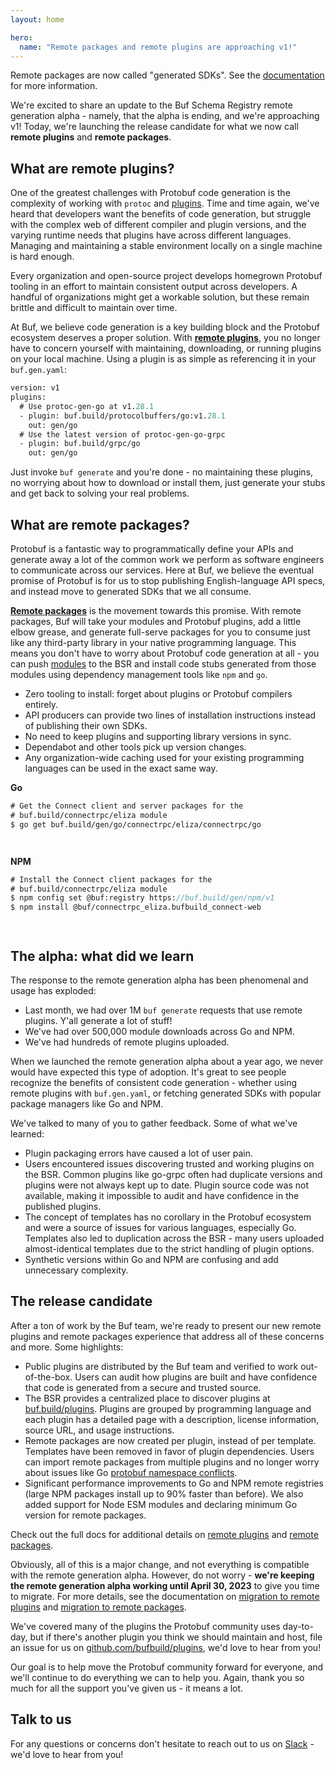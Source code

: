 ```yaml
---
layout: home

hero:
  name: "Remote packages and remote plugins are approaching v1!"
---
```


Remote packages are now called "generated SDKs". See the [documentation](/docs/bsr/generated-sdks/overview/index.md) for more information.

We're excited to share an update to the Buf Schema Registry remote generation alpha - namely, that the alpha is ending, and we're approaching v1! Today, we're launching the release candidate for what we now call **remote plugins** and **remote packages**.

## What are remote plugins?

One of the greatest challenges with Protobuf code generation is the complexity of working with `protoc` and [plugins](https://buf.build/plugins). Time and time again, we've heard that developers want the benefits of code generation, but struggle with the complex web of different compiler and plugin versions, and the varying runtime needs that plugins have across different languages. Managing and maintaining a stable environment locally on a single machine is hard enough.

Every organization and open-source project develops homegrown Protobuf tooling in an effort to maintain consistent output across developers. A handful of organizations might get a workable solution, but these remain brittle and difficult to maintain over time.

At Buf, we believe code generation is a key building block and the Protobuf ecosystem deserves a proper solution. With [**remote plugins**](/docs/bsr/remote-plugins/overview/index.md), you no longer have to concern yourself with maintaining, downloading, or running plugins on your local machine. Using a plugin is as simple as referencing it in your `buf.gen.yaml`:

```protobuf
version: v1
plugins:
  # Use protoc-gen-go at v1.28.1
  - plugin: buf.build/protocolbuffers/go:v1.28.1
    out: gen/go
  # Use the latest version of protoc-gen-go-grpc
  - plugin: buf.build/grpc/go
    out: gen/go
```

`‍`Just invoke `buf generate` and you're done - no maintaining these plugins, no worrying about how to download or install them, just generate your stubs and get back to solving your real problems.

## What are remote packages?

Protobuf is a fantastic way to programmatically define your APIs and generate away a lot of the common work we perform as software engineers to communicate across our services. Here at Buf, we believe the eventual promise of Protobuf is for us to stop publishing English-language API specs, and instead move to generated SDKs that we all consume.

[**Remote packages**](/docs/bsr/generated-sdks/overview/index.md) is the movement towards this promise. With remote packages, Buf will take your modules and Protobuf plugins, add a little elbow grease, and generate full-serve packages for you to consume just like any third-party library in your native programming language. This means you don't have to worry about Protobuf code generation at all - you can push [modules](/docs/bsr/index.md#modules) to the BSR and install code stubs generated from those modules using dependency management tools like `npm` and `go`.

- Zero tooling to install: forget about plugins or Protobuf compilers entirely.
- API producers can provide two lines of installation instructions instead of publishing their own SDKs.
- No need to keep plugins and supporting library versions in sync.
- Dependabot and other tools pick up version changes.
- Any organization-wide caching used for your existing programming languages can be used in the exact same way.

**Go**

```protobuf
# Get the Connect client and server packages for the
# buf.build/connectrpc/eliza module
$ go get buf.build/gen/go/connectrpc/eliza/connectrpc/go
```

`‍   `

**NPM**

```protobuf
# Install the Connect client packages for the
# buf.build/connectrpc/eliza module
$ npm config set @buf:registry https://buf.build/gen/npm/v1
$ npm install @buf/connectrpc_eliza.bufbuild_connect-web
```

`‍   `

## The alpha: what did we learn

The response to the remote generation alpha has been phenomenal and usage has exploded:

- Last month, we had over 1M `buf generate` requests that use remote plugins. Y'all generate a lot of stuff!
- We've had over 500,000 module downloads across Go and NPM.
- We've had hundreds of remote plugins uploaded.

When we launched the remote generation alpha about a year ago, we never would have expected this type of adoption. It's great to see people recognize the benefits of consistent code generation - whether using remote plugins with `buf.gen.yaml`, or fetching generated SDKs with popular package managers like Go and NPM.

We've talked to many of you to gather feedback. Some of what we've learned:

- Plugin packaging errors have caused a lot of user pain.
- Users encountered issues discovering trusted and working plugins on the BSR. Common plugins like go-grpc often had duplicate versions and plugins were not always kept up to date. Plugin source code was not available, making it impossible to audit and have confidence in the published plugins.
- The concept of templates has no corollary in the Protobuf ecosystem and were a source of issues for various languages, especially Go. Templates also led to duplication across the BSR - many users uploaded almost-identical templates due to the strict handling of plugin options.
- Synthetic versions within Go and NPM are confusing and add unnecessary complexity.

## The release candidate

After a ton of work by the Buf team, we're ready to present our new remote plugins and remote packages experience that address all of these concerns and more. Some highlights:

- Public plugins are distributed by the Buf team and verified to work out-of-the-box. Users can audit how plugins are built and have confidence that code is generated from a secure and trusted source.
- The BSR provides a centralized place to discover plugins at [buf.build/plugins](https://buf.build/plugins). Plugins are grouped by programming language and each plugin has a detailed page with a description, license information, source URL, and usage instructions.
- Remote packages are now created per plugin, instead of per template. Templates have been removed in favor of plugin dependencies. Users can import remote packages from multiple plugins and no longer worry about issues like Go [protobuf namespace conflicts](https://developers.google.com/protocol-buffers/docs/reference/go/faq#namespace-conflict).
- Significant performance improvements to Go and NPM remote registries (large NPM packages install up to 90% faster than before). We also added support for Node ESM modules and declaring minimum Go version for remote packages.

Check out the full docs for additional details on [remote plugins](/docs/bsr/remote-plugins/overview/index.md) and [remote packages](/docs/bsr/generated-sdks/overview/index.md).

Obviously, all of this is a major change, and not everything is compatible with the remote generation alpha. However, do not worry - **we're keeping the remote generation alpha working until April 30, 2023** to give you time to migrate. For more details, see the documentation on [migration to remote plugins](/docs/migration-guides/migrate-remote-generation-alpha/index.md) and [migration to remote packages](/docs/migration-guides/migrate-remote-generation-alpha/index.md).

We've covered many of the plugins the Protobuf community uses day-to-day, but if there's another plugin you think we should maintain and host, file an issue for us on [github.com/bufbuild/plugins](https://github.com/bufbuild/plugins), we'd love to hear from you!

Our goal is to help move the Protobuf community forward for everyone, and we'll continue to do everything we can to help you. Again, thank you so much for all the support you've given us - it means a lot.

## Talk to us

For any questions or concerns don't hesitate to reach out to us on [Slack](https://buf.build/b/slack) - we'd love to hear from you!

‍
